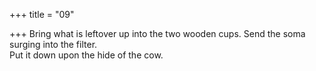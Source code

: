 +++
title = "09"

+++
Bring what is leftover up into the two wooden cups. Send the soma  surging into the filter.  
Put it down upon the hide of the cow.  
